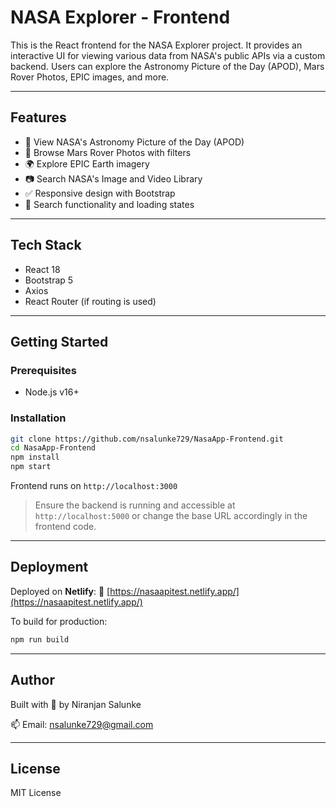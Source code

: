 # NASA Explorer - Frontend

This is the React frontend for the NASA Explorer project. It provides an interactive UI for viewing various data from NASA's public APIs via a custom backend. Users can explore the Astronomy Picture of the Day (APOD), Mars Rover Photos, EPIC images, and more.

---

## Features

* 🌌 View NASA's Astronomy Picture of the Day (APOD)
* 🔭 Browse Mars Rover Photos with filters
* 🌍 Explore EPIC Earth imagery
* 📷 Search NASA's Image and Video Library
* ✅ Responsive design with Bootstrap
* 🔎 Search functionality and loading states

---

## Tech Stack

* React 18
* Bootstrap 5
* Axios
* React Router (if routing is used)

---

## Getting Started

### Prerequisites

* Node.js v16+

### Installation

```bash
git clone https://github.com/nsalunke729/NasaApp-Frontend.git
cd NasaApp-Frontend
npm install
npm start
```

Frontend runs on `http://localhost:3000`

> Ensure the backend is running and accessible at `http://localhost:5000` or change the base URL accordingly in the frontend code.

---

## Deployment

Deployed on **Netlify**:
🔗 [https://nasaapitest.netlify.app/](https://nasaapitest.netlify.app/)

To build for production:

```bash
npm run build
```

---

## Author

Built with 🚀 by Niranjan Salunke

📫 Email: [nsalunke729@gmail.com](mailto:nsalunke729@gmail.com)

---

## License

MIT License

